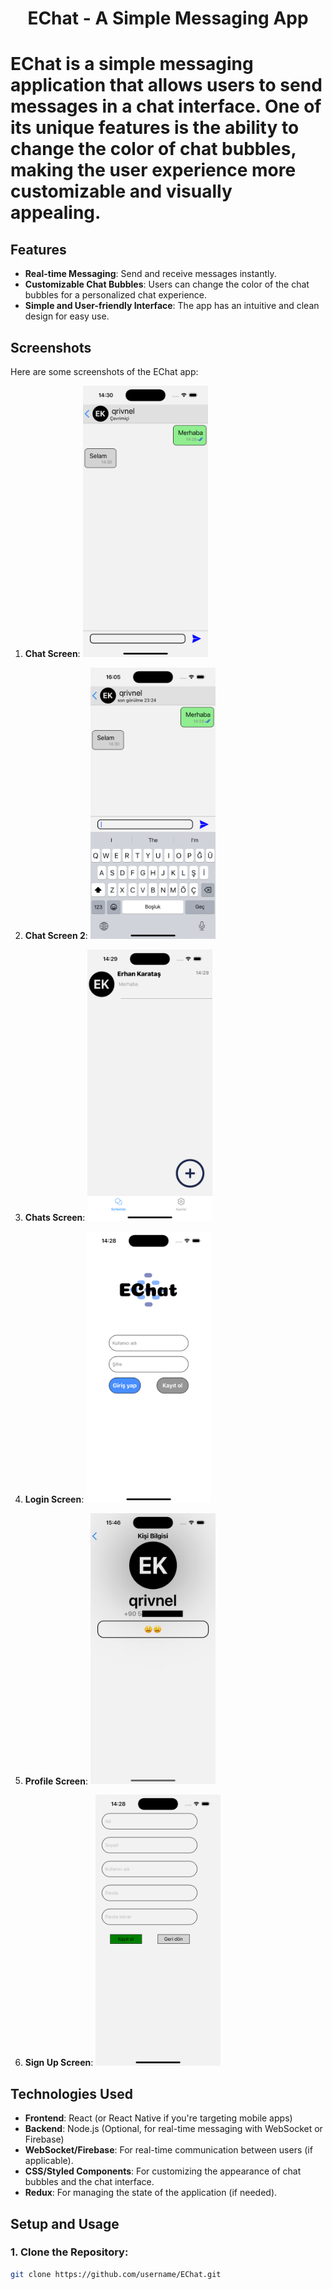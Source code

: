 <h1 align="center">EChat - A Simple Messaging App<h1>

**EChat** is a simple messaging application that allows users to send messages in a chat interface. One of its unique features is the ability to change the color of chat bubbles, making the user experience more customizable and visually appealing.

## Features
- **Real-time Messaging**: Send and receive messages instantly.
- **Customizable Chat Bubbles**: Users can change the color of the chat bubbles for a personalized chat experience.
- **Simple and User-friendly Interface**: The app has an intuitive and clean design for easy use.

## Screenshots

Here are some screenshots of the EChat app:

1. **Chat Screen**:
   <img src="src/assets/app-photos/chat-screen.png" width="200" />

2. **Chat Screen 2**:
   <img src="src/assets/app-photos/chat-screen2.png" width="200" />

3. **Chats Screen**:
   <img src="src/assets/app-photos/chats-screen.png" width="200" />

4. **Login Screen**:
   <img src="src/assets/app-photos/login-screen.png" width="200" />

5. **Profile Screen**:
   <img src="src/assets/app-photos/profile-screen.png" width="200" />

6. **Sign Up Screen**:
   <img src="src/assets/app-photos/sign-up-screen.png" width="200" />

## Technologies Used
- **Frontend**: React (or React Native if you're targeting mobile apps)
- **Backend**: Node.js (Optional, for real-time messaging with WebSocket or Firebase)
- **WebSocket/Firebase**: For real-time communication between users (if applicable).
- **CSS/Styled Components**: For customizing the appearance of chat bubbles and the chat interface.
- **Redux**: For managing the state of the application (if needed).

## Setup and Usage

### 1. Clone the Repository:
```bash
git clone https://github.com/username/EChat.git